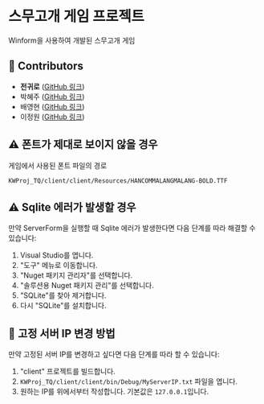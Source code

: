 # 스무고개 게임 프로젝트

Winform을 사용하여 개발된 스무고개 게임

## 🚀 Contributors

- **전귀로** ([GitHub 링크](https://github.com/GRJeon))
- 박혜주 ([GitHub 링크](https://github.com/daisy0417))
- 배영현 ([GitHub 링크](https://github.com/Youngbae1126))
- 이정원 ([GitHub 링크](https://github.com/won31080))

## ⚠️ 폰트가 제대로 보이지 않을 경우

게임에서 사용된 폰트 파일의 경로

`KWProj_TQ/client/client/Resources/HANCOMMALANGMALANG-BOLD.TTF`

## ⚠️ Sqlite 에러가 발생할 경우

만약 ServerForm을 실행할 때 Sqlite 에러가 발생한다면 다음 단계를 따라 해결할 수 있습니다:

1. Visual Studio를 엽니다.
2. "도구" 메뉴로 이동합니다.
3. "Nuget 패키지 관리자"를 선택합니다.
4. "솔루션용 Nuget 패키지 관리"를 선택합니다.
5. "SQLite"를 찾아 제거합니다.
6. 다시 "SQLite"를 설치합니다.

## 🔧 고정 서버 IP 변경 방법

만약 고정된 서버 IP를 변경하고 싶다면 다음 단계를 따라 할 수 있습니다:

1. "client" 프로젝트를 빌드합니다.
2. `KWProj_TQ/client/client/bin/Debug/MyServerIP.txt` 파일을 엽니다.
3. 원하는 IP를 위에서부터 작성합니다. 기본값은 `127.0.0.1`입니다.
